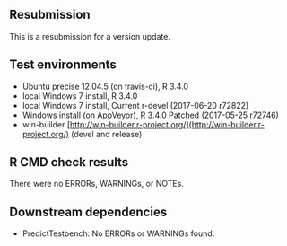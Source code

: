 ## Resubmission 

This is a resubmission for a version update.

## Test environments

* Ubuntu precise 12.04.5 (on travis-ci), R 3.4.0
* local Windows 7 install, R 3.4.0
* local Windows 7 install, Current r-devel (2017-06-20 r72822)
* Windows install (on AppVeyor), R 3.4.0 Patched (2017-05-25 r72746)
* win-builder [http://win-builder.r-project.org/](http://win-builder.r-project.org/) (devel and release)

## R CMD check results

There were no ERRORs, WARNINGs, or NOTEs.  
  
## Downstream dependencies

* PredictTestbench: No ERRORs or WARNINGs found.

